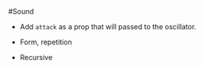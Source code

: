 #Sound

- Add `attack` as a prop that will passed to the oscillator.

- Form, repetition

- Recursive

